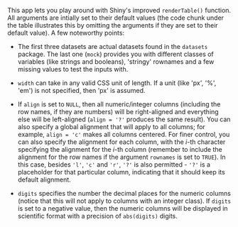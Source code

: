 This app lets you play around with Shiny's improved `renderTable()` function. All arguments are intially set to their default values (the code chunk under the table illustrates this by omitting the arguments if they are set to their default value). A few noteworthy points:

- The first three datasets are actual datasets found in the `datasets` package. The last one (`mock`) provides you with different classes of variables (like strings and booleans), 'stringy' rownames and a few missing values to test the inputs with.

- `width` can take in any valid CSS unit of length. If a unit (like 'px', '%', 'em') is not specified, then 'px' is assumed.

- If `align` is set to `NULL`, then all numeric/integer columns (including the row names, if they are numbers) will be right-aligned and everything else will be left-aligned (`align = '?'` produces the same result). You can also specify a global alignment that will apply to all columns; for example, `align = 'c'` makes all columns centered. For finer control, you can also specify the alignment for each column, with the *i*-th character specifying the alignment for the *i*-th column (remember to include the alignment for the row names if the argument `rownames` is set to `TRUE`). In this case, besides `'l'`, `'c'` and `'r'`, `'?'` is also permitted - `'?'` is a placeholder for that particular column, indicating that it should keep its default alignment.

- `digits` specifies the number the decimal places for the numeric columns (notice that this will not apply to columns with an integer class). If `digits` is set to a negative value, then the numeric columns will be displayed in scientific format with a precision of `abs(digits)` digits.